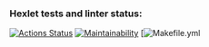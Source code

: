 ### Hexlet tests and linter status:
[![Actions Status](https://github.com/rogedkone/frontend-project-lvl1/workflows/hexlet-check/badge.svg)](https://github.com/rogedkone/frontend-project-lvl1/actions)
[![Maintainability](https://api.codeclimate.com/v1/badges/a99a88d28ad37a79dbf6/maintainability)](https://codeclimate.com/github/codeclimate/codeclimate/maintainability)
[![Makefile.yml](https://github.com/<OWNER>/<REPOSITORY>/actions/workflows/<WORKFLOW_FILE>/badge.svg)
